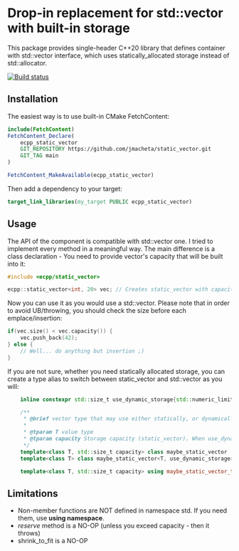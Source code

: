 # Drop-in replacement for std::vector with built-in storage

This package provides single-header C++20 library that defines container with std::vector interface, which uses statically_allocated storage instead of std::allocator.

[![Build status](https://github.com/jmacheta/static_vector/actions/workflows/cpp_unit_tests.yml/badge.svg)](https://github.com/jmacheta/static_vector/actions/workflows/cpp_unit_tests.yml)
## Installation

The easiest way is to use built-in CMake FetchContent:

```cmake
include(FetchContent)
FetchContent_Declare(
    ecpp_static_vector
    GIT_REPOSITORY https://github.com/jmacheta/static_vector.git
    GIT_TAG main
)

FetchContent_MakeAvailable(ecpp_static_vector)
```

Then add a dependency to your target:

```cmake
target_link_libraries(my_target PUBLIC ecpp_static_vector)
```

## Usage

The API of the component is compatible with std::vector one. I tried to implement every method in a meaningful way.
The main difference is a class declaration - You need to provide vector's capacity that will be built into it:

```cpp
#include <ecpp/static_vector>

ecpp::static_vector<int, 20> vec; // Creates static_vector with capacity to store 20 elements of type int
```

Now you can use it as you would use a std::vector. Please note that in order to avoid UB/throwing, you should check the size before each emplace/insertion:

```cpp
if(vec.size() < vec.capacity()) {
    vec.push_back(42);
} else {
    // Well... do anything but insertion ;)
}
```

If you are not sure, whether you need statically allocated storage, you can create a type alias to switch between static_vector and std::vector as you will:

```cpp
    inline constexpr std::size_t use_dynamic_storage{std::numeric_limits<std::size_t>::max()}; ///< Token to force dynamically allocated storage, instead of static one

    /**
     * @brief vector type that may use either statically, or dynamically allocated storage
     *
     * @tparam T value type
     * @tparam capacity Storage capacity (static_vector). When use_dynamic_storage is passed, changes to std::vector with dynamic allocation
     */
    template<class T, std::size_t capacity> class maybe_static_vector : public std::type_identity<static_vector<T, capacity>> {};
    template<class T> class maybe_static_vector<T, use_dynamic_storage> : public std::type_identity<std::vector<T>> {};

    template<class T, std::size_t capacity> using maybe_static_vector_t = typename maybe_static_vector<T, capacity>::type;
```

## Limitations

- Non-member functions are NOT defined in namespace std. If you need them, use __using namespace__.
- _reserve_ method is a NO-OP (unless you exceed capacity - then it throws)
- shrink_to_fit is a NO-OP
